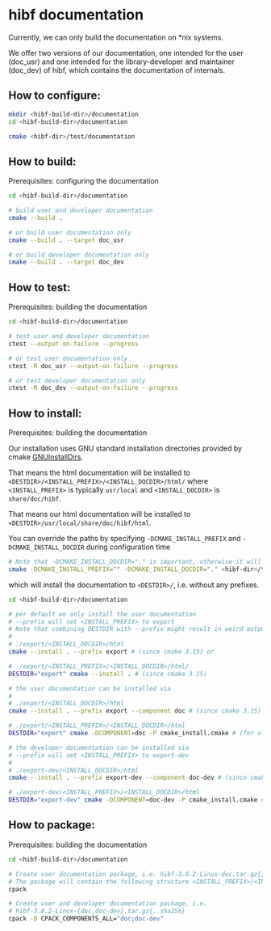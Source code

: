 <!--
SPDX-FileCopyrightText: 2006-2024, Knut Reinert & Freie Universität Berlin
SPDX-FileCopyrightText: 2016-2024, Knut Reinert & MPI für molekulare Genetik
SPDX-License-Identifier: BSD-3-Clause
-->

# hibf documentation

Currently, we can only build the documentation on *nix systems.

We offer two versions of our documentation, one intended for the user (doc_usr) and one intended for the
library-developer and maintainer (doc_dev) of hibf, which contains the documentation of internals.

## How to configure:

```bash
mkdir <hibf-build-dir>/documentation
cd <hibf-build-dir>/documentation

cmake <hibf-dir>/test/documentation
```

## How to build:

Prerequisites: configuring the documentation

```bash
cd <hibf-build-dir>/documentation

# build user and developer documentation
cmake --build .

# or build user documentation only
cmake --build . --target doc_usr

# or build developer documentation only
cmake --build . --target doc_dev
```

## How to test:

Prerequisites: building the documentation

```bash
cd <hibf-build-dir>/documentation

# test user and developer documentation
ctest --output-on-failure --progress

# or test user documentation only
ctest -R doc_usr --output-on-failure --progress

# or test developer documentation only
ctest -R doc_dev --output-on-failure --progress
```

## How to install:

Prerequisites: building the documentation

Our installation uses GNU standard installation directories provided by cmake
[GNUInstallDirs](https://cmake.org/cmake/help/v3.19/module/GNUInstallDirs.html#module:GNUInstallDirs).

That means the html documentation will be installed to `<DESTDIR>/<INSTALL_PREFIX>/<INSTALL_DOCDIR>/html/` where
`<INSTALL_PREFIX>` is typically `usr/local` and `<INSTALL_DOCDIR>` is `share/doc/hibf`.

That means our html documentation will be installed to `<DESTDIR>/usr/local/share/doc/hibf/html`.

You can override the paths by specifying `-DCMAKE_INSTALL_PREFIX` and `-DCMAKE_INSTALL_DOCDIR` during configuration time

```bash
# Note that -DCMAKE_INSTALL_DOCDIR="." is important, otherwise it will install it to `share/doc/hibf`
cmake -DCMAKE_INSTALL_PREFIX="" -DCMAKE_INSTALL_DOCDIR="." <hibf-dir>/test/documentation
```

which will install the documentation to `<DESTDIR>/`, i.e. without any prefixes.

```bash
cd <hibf-build-dir>/documentation

# per default we only install the user documentation
# --prefix will set <INSTALL_PREFIX> to export
# Note that combining DESTDIR with --prefix might result in weird output
#
# ./export/<INSTALL_DOCDIR>/html
cmake --install . --prefix export # (since cmake 3.15) or

# ./export/<INSTALL_PREFIX>/<INSTALL_DOCDIR>/html/
DESTDIR="export" cmake --install . # (since cmake 3.15)

# the user documentation can be installed via
#
# ./export/<INSTALL_DOCDIR>/html
cmake --install . --prefix export --component doc # (since cmake 3.15) or

# ./export/<INSTALL_PREFIX>/<INSTALL_DOCDIR>/html
DESTDIR="export" cmake -DCOMPONENT=doc -P cmake_install.cmake # (for older cmake versions)

# the developer documentation can be installed via
# --prefix will set <INSTALL_PREFIX> to export-dev
#
# ./export-dev/<INSTALL_DOCDIR>/html
cmake --install . --prefix export-dev --component doc-dev # (since cmake 3.15) or

# ./export-dev/<INSTALL_PREFIX>/<INSTALL_DOCDIR>/html
DESTDIR="export-dev" cmake -DCOMPONENT=doc-dev -P cmake_install.cmake # (for older cmake versions)
```

## How to package:

Prerequisites: building the documentation

```bash
cd <hibf-build-dir>/documentation

# Create user documentation package, i.e. hibf-3.0.2-Linux-doc.tar.gz{,.sha256}
# The package will contain the following structure <INSTALL_PREFIX>/<INSTALL_DOCDIR>/html
cpack

# Create user and developer documentation package, i.e.
# hibf-3.0.2-Linux-{doc,doc-dev}.tar.gz{,.sha256}
cpack -D CPACK_COMPONENTS_ALL="doc;doc-dev"
```
